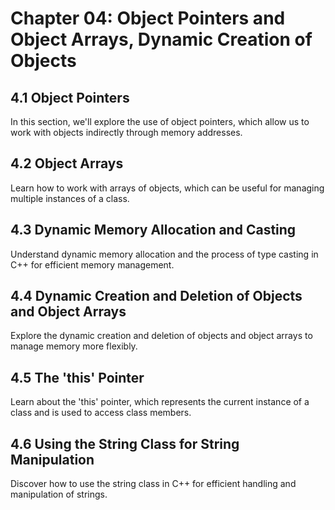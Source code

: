 # Chapter 04: Object Pointers and Object Arrays, Dynamic Creation of Objects

## 4.1 Object Pointers

In this section, we'll explore the use of object pointers, which allow us to work with objects indirectly through memory addresses.

## 4.2 Object Arrays

Learn how to work with arrays of objects, which can be useful for managing multiple instances of a class.

## 4.3 Dynamic Memory Allocation and Casting

Understand dynamic memory allocation and the process of type casting in C++ for efficient memory management.

## 4.4 Dynamic Creation and Deletion of Objects and Object Arrays

Explore the dynamic creation and deletion of objects and object arrays to manage memory more flexibly.

## 4.5 The 'this' Pointer

Learn about the 'this' pointer, which represents the current instance of a class and is used to access class members.

## 4.6 Using the String Class for String Manipulation

Discover how to use the string class in C++ for efficient handling and manipulation of strings.


